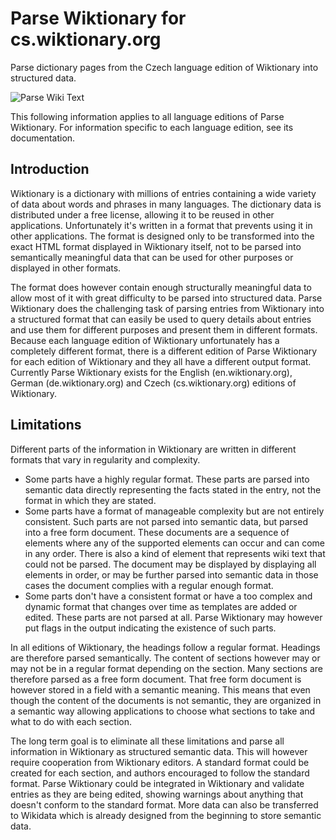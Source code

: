 <!--
Copyright 2018 Fredrik Portström <https://portstrom.com>
This is free software distributed under the terms specified in
the file LICENSE at the top-level directory of this distribution.
-->

# Parse Wiktionary for cs.wiktionary.org

Parse dictionary pages from the Czech language edition of Wiktionary into structured data.

![Parse Wiki Text](https://portstrom.com/parse_wiki_text.svg)

This following information applies to all language editions of Parse Wiktionary. For information specific to each language edition, see its documentation.

## Introduction

Wiktionary is a dictionary with millions of entries containing a wide variety of data about words and phrases in many languages. The dictionary data is distributed under a free license, allowing it to be reused in other applications. Unfortunately it's written in a format that prevents using it in other applications. The format is designed only to be transformed into the exact HTML format displayed in Wiktionary itself, not to be parsed into semantically meaningful data that can be used for other purposes or displayed in other formats.

The format does however contain enough structurally meaningful data to allow most of it with great difficulty to be parsed into structured data. Parse Wiktionary does the challenging task of parsing entries from Wiktionary into a structured format that can easily be used to query details about entries and use them for different purposes and present them in different formats. Because each language edition of Wiktionary unfortunately has a completely different format, there is a different edition of Parse Wiktionary for each edition of Wiktionary and they all have a different output format. Currently Parse Wiktionary exists for the English (en.wiktionary.org), German (de.wiktionary.org) and Czech (cs.wiktionary.org) editions of Wiktionary.

## Limitations

Different parts of the information in Wiktionary are written in different formats that vary in regularity and complexity.

- Some parts have a highly regular format. These parts are parsed into semantic data directly representing the facts stated in the entry, not the format in which they are stated.
- Some parts have a format of manageable complexity but are not entirely consistent. Such parts are not parsed into semantic data, but parsed into a free form document. These documents are a sequence of elements where any of the supported elements can occur and can come in any order. There is also a kind of element that represents wiki text that could not be parsed. The document may be displayed by displaying all elements in order, or may be further parsed into semantic data in those cases the document complies with a regular enough format.
- Some parts don't have a consistent format or have a too complex and dynamic format that changes over time as templates are added or edited. These parts are not parsed at all. Parse Wiktionary may however put flags in the output indicating the existence of such parts.

In all editions of Wiktionary, the headings follow a regular format. Headings are therefore parsed semantically. The content of sections however may or may not be in a regular format depending on the section. Many sections are therefore parsed as a free form document. That free form document is however stored in a field with a semantic meaning. This means that even though the content of the documents is not semantic, they are organized in a semantic way allowing applications to choose what sections to take and what to do with each section.

The long term goal is to eliminate all these limitations and parse all information in Wiktionary as structured semantic data. This will however require cooperation from Wiktionary editors. A standard format could be created for each section, and authors encouraged to follow the standard format. Parse Wiktionary could be integrated in Wiktionary and validate entries as they are being edited, showing warnings about anything that doesn't conform to the standard format. More data can also be transferred to Wikidata which is already designed from the beginning to store semantic data.
